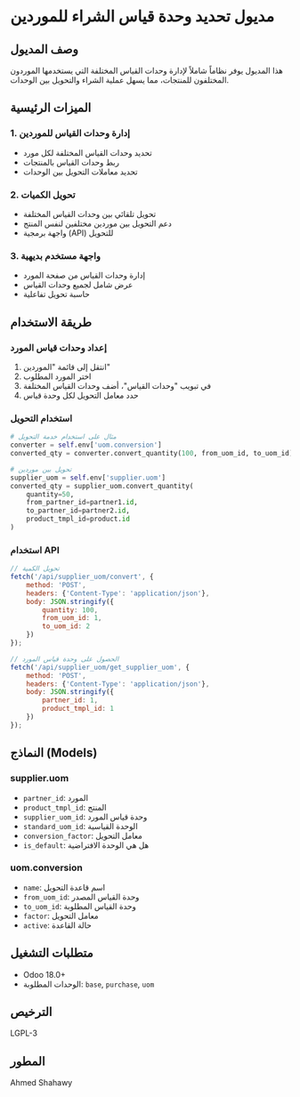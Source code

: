 # مديول تحديد وحدة قياس الشراء للموردين

## وصف المديول

هذا المديول يوفر نظاماً شاملاً لإدارة وحدات القياس المختلفة التي يستخدمها الموردون المختلفون للمنتجات، مما يسهل عملية الشراء والتحويل بين الوحدات.

## الميزات الرئيسية

### 1. إدارة وحدات القياس للموردين
- تحديد وحدات القياس المختلفة لكل مورد
- ربط وحدات القياس بالمنتجات
- تحديد معاملات التحويل بين الوحدات

### 2. تحويل الكميات
- تحويل تلقائي بين وحدات القياس المختلفة
- دعم التحويل بين موردين مختلفين لنفس المنتج
- واجهة برمجية (API) للتحويل

### 3. واجهة مستخدم بديهية
- إدارة وحدات القياس من صفحة المورد
- عرض شامل لجميع وحدات القياس
- حاسبة تحويل تفاعلية

## طريقة الاستخدام

### إعداد وحدات قياس المورد

1. انتقل إلى قائمة "الموردين"
2. اختر المورد المطلوب
3. في تبويب "وحدات القياس"، أضف وحدات القياس المختلفة
4. حدد معامل التحويل لكل وحدة قياس

### استخدام التحويل

```python
# مثال على استخدام خدمة التحويل
converter = self.env['uom.conversion']
converted_qty = converter.convert_quantity(100, from_uom_id, to_uom_id)

# تحويل بين موردين
supplier_uom = self.env['supplier.uom']
converted_qty = supplier_uom.convert_quantity(
    quantity=50,
    from_partner_id=partner1.id,
    to_partner_id=partner2.id,
    product_tmpl_id=product.id
)
```

### استخدام API

```javascript
// تحويل الكمية
fetch('/api/supplier_uom/convert', {
    method: 'POST',
    headers: {'Content-Type': 'application/json'},
    body: JSON.stringify({
        quantity: 100,
        from_uom_id: 1,
        to_uom_id: 2
    })
});

// الحصول على وحدة قياس المورد
fetch('/api/supplier_uom/get_supplier_uom', {
    method: 'POST',
    headers: {'Content-Type': 'application/json'},
    body: JSON.stringify({
        partner_id: 1,
        product_tmpl_id: 1
    })
});
```

## النماذج (Models)

### supplier.uom
- `partner_id`: المورد
- `product_tmpl_id`: المنتج
- `supplier_uom_id`: وحدة قياس المورد
- `standard_uom_id`: الوحدة القياسية
- `conversion_factor`: معامل التحويل
- `is_default`: هل هي الوحدة الافتراضية

### uom.conversion
- `name`: اسم قاعدة التحويل
- `from_uom_id`: وحدة القياس المصدر
- `to_uom_id`: وحدة القياس المطلوبة
- `factor`: معامل التحويل
- `active`: حالة القاعدة

## متطلبات التشغيل

- Odoo 18.0+
- الوحدات المطلوبة: `base`, `purchase`, `uom`

## الترخيص

LGPL-3

## المطور

Ahmed Shahawy